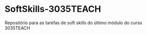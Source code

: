 # SoftSkills-3035TEACH
Repositório para as tarefas de soft skills do último módulo do curso 3035TEACH
